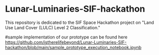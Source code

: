# Lunar-Luminaries-SIF-hackathon
This repository is dedicated to the SIF Space Hackathon project on "Land Use Land Cover (LULC) Level 2 Classification."

#sample implementation of our prototype can be found here https://github.com/istherelifebeyond/Lunar-Luminaries-SIF-hackathon/blob/main/sample_prototype_execution_notebook.ipynb
